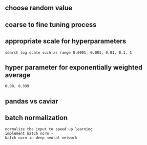 ## choose random value
## coarse to fine tuning process

## appropriate scale for hyperparameters
    search log scale such as range 0.0001, 0.001, 0.01, 0.1, 1

## hyper parameter for exponentially weighted average
    0.99, 0.999

## pandas vs caviar

## batch normalization

    normalize the input to speed up learning
    implement batch norm - 
    batch norm in deep neural network
